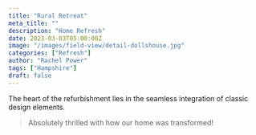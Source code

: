 ```yaml
---
title: "Rural Retreat"
meta_title: ""
description: "Home Refresh"
date: 2023-03-03T05:00:00Z
image: "/images/field-view/detail-dollshouse.jpg"
categories: ["Refresh"]
author: "Rachel Power"
tags: ["Hampshire"]
draft: false
---
```


The heart of the refurbishment lies in the seamless integration of classic design elements.

> Absolutely thrilled with how our home was transformed!